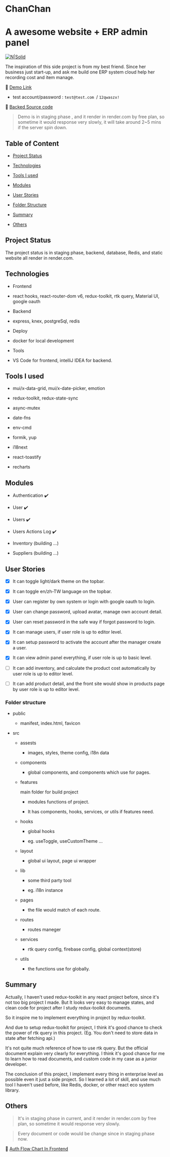 # ChanChan

# A awesome website + ERP admin panel

[![N|Solid](https://firebasestorage.googleapis.com/v0/b/chanchan-368709.appspot.com/o/others%2Fchanchan-01.jpg?alt=media&token=d67b2d45-df59-456a-90d1-076b0e8d7331)](https://firebasestorage.googleapis.com/v0/b/chanchan-368709.appspot.com/o/others%2Fchanchan-01.jpg?alt=media&token=d67b2d45-df59-456a-90d1-076b0e8d7331)

The inspiration of this side project is from my best friend. Since her business just start-up, and ask me build one ERP system cloud help her recording cost and item manage.

🔗 [Demo Link](https://chan-web.onrender.com)

- test account/password : `test@test.com `/ `12qwaszx!`

🔗 [Backed Source code](https://github.com/backas36/chan-server)

> Demo is in staging phase , and it render in render.com by free plan, so sometime it would response very slowly, it will take around 2~5 mins if the server spin down.

## Table of Content

- [Project Status](#project-status)

- [Technologies](#technologies)

- [Tools I used](#tools-i-used)

- [Modules](#modules)

- [User Stories](#user-stories)

- [Folder Structure](#folder-structure)

- [Summary](#summary)

- [Others](#others)

## Project Status

The project status is in staging phase, backend, database, Redis, and static website all render in render.com.

## Technologies

- Frontend

- react hooks, react-router-dom v6, redux-toolkit, rtk query, Material UI, google oauth

- Backend

- express, knex, postgreSql, redis

- Deploy

- docker for local development

- Tools

- VS Code for frontend, intelliJ IDEA for backend.

## Tools I used

- mui/x-data-grid, mui/x-date-picker, emotion

- redux-toolkit, redux-state-sync

- async-mutex

- date-fns

- env-cmd

- formik, yup

- i18next

- react-toastify

- recharts

## Modules

- Authentication ✔️

- User ✔️

- Users ✔️

- Users Actions Log ✔️

- Inventory (building ...)

- Suppliers (building ...)

## User Stories

- [x] It can toggle light/dark theme on the topbar.

- [x] It can toggle en/zh-TW language on the topbar.

- [x] User can register by own system or login with google oauth to login.

- [x] User can change password, upload avatar, manage own account detail.

- [x] User can reset password in the safe way if forgot password to login.

- [x] It can manage users, if user role is up to editor level.

- [x] It can setup password to activate the account after the manager create a user.

- [x] It can view admin panel everything, if user role is up to basic level.

- [ ] It can add inventory, and calculate the product cost automatically by user role is up to editor level.

- [ ] It can add product detail, and the front site would show in products page by user role is up to editor level.

### Folder structure

- public

  - manifest, index.html, favicon

- src

  - assests

    - images, styles, theme config, i18n data

  - components

    - global components, and components which use for pages.

  - features

    main folder for build project

    - modules functions of project.

    - It has components, hooks, services, or utils if features need.

  - hooks

    - global hooks

    - eg. useToggle, useCustomTheme ...

  - layout

    - global ui layout, page ui wrapper

  - lib

    - some third party tool

    - eg. i18n instance

  - pages

    - the file would match of each route.

  - routes

    - routes maneger

  - services

    - rtk query config, firebase config, global context(store)

  - utils

    - the functions use for globally.

## Summary

Actually, I haven't used redux-toolkit in any react project before, since it's not too big project I made. But It looks very easy to manage states, and clean code for project after I study redux-toolkit documents.

So it inspire me to implement everything in project by redux-toolkit.

And due to setup redux-toolkit for project, I think it's good chance to check the power of rtk query in this project. (Eg. You don't need to store data in state after fetching api.)

It's not quite much reference of how to use rtk query. But the official document explain very clearly for everything. I think it's good chance for me to learn how to read documents, and custom code in my case as a junior developer.

The conclusion of this project, I implement every thing in enterprise level as possible even it just a side project. So I learned a lot of skill, and use much tool I haven't used before, like Redis, docker, or other react eco system library.

## Others

> It's in staging phase in current, and it render in render.com by free plan, so sometime it would response very slowly.

> Every document or code would be change since in staging phase now.

🔗 [Auth Flow Chart In Frontend](https://viewer.diagrams.net/?tags=%7B%7D&highlight=0000ff&edit=_blank&layers=1&nav=1&title=chan-web-auth-flow#Uhttps%3A%2F%2Fdrive.google.com%2Fuc%3Fid%3D1XCMsOnNDbtGJB0s7oQrJc-eHcFnyPCys%26export%3Ddownload)
